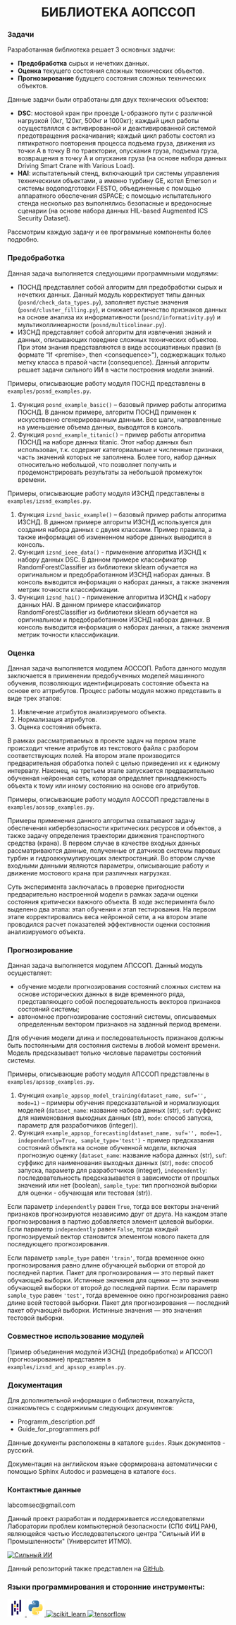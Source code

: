<h1 align="center">БИБЛИОТЕКА АОПССОП</h1>

<h3 align="left">Задачи</h3>
<p align="left">
Разработанная библиотека решает 3 основных задачи:

- **Предобработка** сырых и нечетких данных.
- **Оценка** текущего состояния сложных технических объектов.
- **Прогнозирование** будущего состояния сложных технических объектов.

Данные задачи были отработаны для двух технических объектов:
- **DSC**: мостовой кран при проезде L-образного пути с различной нагрузкой (0кг, 120кг, 500кг и 1000кг); каждый цикл работы осуществлялся с активированной и деактивированной системой предотвращения раскачивания; каждый цикл работы состоял из пятикратного повторения процесса подъема груза, движения из точки А в точку В по траектории, опускания груза, подъема груза, возвращения в точку А и опускания груза (на основе набора данных Driving Smart Crane with Various Load).
- **HAI**: испытательный стенд, включающий три системы управления техническими объектами, а именно турбину GE, котел Emerson и системы водоподготовки FESTO, объединенные с помощью аппаратного обеспечения dSPACE; с помощью испытательного стенда несколько раз выполнялись безопасные и вредоносные сценарии (на основе набора данных HIL-based Augmented ICS Security Dataset).

Рассмотрим каждую задачу и ее программные компоненты более подробно.
</p>

<h3 align="left">Предобработка</h3>
<p align="left">
Данная задача выполняется следующими программными модулями:

- ПОСНД представляет собой алгоритм для предобработки сырых и нечетких данных. Данный модуль корректирует типы данных (```posnd/check_data_types.py```), заполняет пустые значения (```posnd/cluster_filling.py```), и снижает количество признаков данных на основе анализа их информативности (```posnd/informativity.py```) и мультиколлинеарности  (```posnd/multicolinear.py```).
- ИЗСНД представляет собой алгоритм для извлечения знаний и данных, описывающих поведние сложных технических объектов. При этом знания представляются в виде ассоциативных правил (в формате “If \<premise\>, then \<consequence\>"), соджержащих только метку класса в правой части (consequence). Данный алгоритм решает задачи сильного ИИ в части построения модели знаний. 

Примеры, описывающие работу модуля ПОСНД представлены в ```examples/posnd_examples.py```.

1. Функция ```posnd_example_basic()``` – базовый пример работы алгоритма ПОСНД. В данном примере, алгоритм ПОСНД применен к искусственно сгенерированным данным. Все шаги, направленные на уменьшение объема данных, выводятся в консоль.
2. Функция ```posnd_example_titanic()``` – пример работы алгоритма ПОСНД на наборе данных titanic. Этот набор данных был использован, т.к. содержит категориальные и численные признаки, часть значений которых не заполнена. Более того, набор данных относительно небольшой, что позволяет получить и продемонстрировать результаты за небольшой промежуток времени. 

Примеры, описывающие работу модуля ИЗСНД представлены в ```examples/izsnd_examples.py```.

1. Функция ```izsnd_basic_example()``` – базовый пример работы алгоритма ИЗСНД. В данном примере алгоритм ИЗСНД используется для создания набора данных с двумя классами. Пример правила, а также информация об измененном наборе данных выводится в консоль.
2. Функция ```izsnd_ieee_data()``` - применение алгоритма ИЗСНД к набору данных DSC. В данном примере классификатор RandomForestClassifier из библиотеки sklearn обучается на оригинальном и предобработанном ИЗСНД наборах данных. В консоль выводится информация о наборах данных, а также значения метрик точности классификации.
3. Функция ```izsnd_hai()``` - применение алгоритма ИЗСНД к набору данных HAI. В данном примере классификатор RandomForestClassifier из библиотеки sklearn обучается на оригинальном и предобработанном ИЗСНД наборах данных. В консоль выводится информация о наборах данных, а также значения метрик точности классификации.
</p>

<h3 align="left">Оценка</h3>
<p align="left">
Данная задача выполняется модулем АОССОП. Работа данного модуля заключается в применении предобученных моделей машинного обучения, позволяющих идентифицировать состояние объекта на основе его аттрибутов. Процесс работы модуля можно представить в виде трех этапов:

1. Извлечение атрибутов анализируемого объекта.
2. Нормализация атрибутов.
3. Оценка состояния объекта.

В рамках рассматриваемых в проекте задач на первом этапе происходит чтение атрибутов из текстового файла с разбором соответствующих полей. На втором этапе производится предварительная обработка полей с целью приведения их к единому интервалу. Наконец, на третьем этапе запускается предварительно обученная нейронная сеть, которая определяет принадлежность объекта к тому или иному состоянию на основе его атрибутов.

Примеры, описывающие работу модуля АОССОП представлены в ```examples/aossop_examples.py```.

Примеры применения данного алгоритма охватывают задачу обеспечения кибербезопасности критических ресурсов и объектов, а также задачу определения траектории движения транспортного средства (крана). В первом случае в качестве входных данных рассматриваются данные, полученные от датчиков системы паровых турбин и гидроаккумулирующих электростанций. Во втором случае входными данными являются параметры, описывающие работу и движение мостового крана при различных нагрузках.

Суть эксперимента заключалась в проверке пригодности предварительно настроенной модели в рамках задачи оценки состояния критически важного объекта. В ходе эксперимента было выделено два этапа: этап обучения и этап тестирования. На первом этапе корректировались веса нейронной сети, а на втором этапе проводился расчет показателей эффективности оценки состояния анализируемого объекта.</p>

<h3 align="left">Прогнозирование</h3>
<p align="left">
Данная задача выполняется модулем АПССОП. Данный модуль осуществляет:

- обучение модели прогнозирования состояний сложных систем на основе исторических данных в виде временного ряда, представляющего собой последовательность векторов признаков состояний системы;
- автономное прогнозирование состояний системы, описываемых определенным вектором признаков на заданный период времени.

Для обучения модели длина и последовательность признаков должны быть постоянными для состояния системы в любой момент времени. Модель предсказывает только числовые параметры состояний системы.

Примеры, описывающие работу модуля АПССОП представлены в ```examples/apssop_examples.py```.

1. Функция ```example_appsop_model_training(dataset_name, suf='', mode=1)``` – примеры обучения предсказательной и нормализующих моделей (```dataset_name```: название набора данных (str), ```suf```: суффикс для наименования выходных данных (str), ```mode```: способ запуска, параметр для разработчиков (integer)).
2. Функция ```example_appsop_forecasting(dataset_name, suf='', mode=1, independently=True, sample_type='test')``` - пример предсказания состояний объекта на основе обученной модели, включая прогнозную оценку (```dataset_name```: название набора данных (str), ```suf```: суффикс для наименования выходных данных (str), ```mode```: способ запуска, параметр для разработчиков (integer), ```independently```: последовательность предсказывается в зависимости от прошлых значений или нет (boolean), ```sample_type```: тип прогнозной выборки для оценки - обучающая или тестовая (str)).

Если параметр ```independently``` равен ```True```, тогда все векторы значений признаков прогнозируются независимо друг от друга. На каждом этапе прогнозирования в партию добавляется элемент целевой выборки. Если параметр ```independently``` равен ```False```, тогда каждый прогнозируемый вектор становится элементом нового пакета для последующего прогнозирования.

Если параметр ```sample_type``` равен ```'train'```, тогда временное окно прогнозирования равно длине обучающей выборки от второй до последней партии. Пакет для прогнозирования — это первый пакет обучающей выборки. Истинные значения для оценки — это значения обучающей выборки от второй до последней партии. Если параметр ```sample_type``` равен ```'test'```, тогда временное окно прогнозирования равно длине всей тестовой выборки. Пакет для прогнозирования — последний пакет обучающей выборки. Истинные значения — это значения тестовой выборки.
</p>

<h3 align="left">Совместное использование модулей</h3>
<p align="left">

Пример объединения модулей ИЗСНД (предобработка) и АПССОП (прогнозирование) представлен в ```examples/izsnd_and_apssop_examples.py```.
</p>

<h3 align="left">Документация</h3>
<p align="left">
Для дополнительной информации о библиотеки, пожалуйста, ознакомьтесь с содержимым следующих документов:

- Programm_description.pdf
- Guide_for_programmers.pdf

Данные документы расположены в каталоге ```guides```. Язык документов - русский.

Документация на английском языке сформирована автоматически с помощью Sphinx Autodoc и размещена в каталоге ```docs```.
</p>

<h3 align="left">Контактные данные</h3>
<p align="left">labcomsec@gmail.com
</p>

<p align="left">
Данный проект разработан и поддерживается исследователями Лаборатории проблем компьютерной безопасности (СПб ФИЦ РАН), 
являющейся частью Исследовательского центра "Сильный ИИ в Промышленности" (Университет ИТМО).
</p>

<p align="left">
<a target="_blank" rel="noopener noreferrer" href="https://sai.itmo.ru/">
<img src="https://sai.itmo.ru/_next/image?url=%2F_next%2Fstatic%2Fmedia%2Fsai-logo.89271ca7.png&w=640&q=75" alt="Сильный ИИ" width="184" height="50"/></a></p>

<p align="left">
Данный репозиторий также представлен на
<a target="_blank" rel="noopener noreferrer" href="https://github.com/labcomsec/aopssop_lib/">
GitHub</a>.
</p>

<h3 align="left">Языки программирования и сторонние инструменты:</h3>
<p align="left">
<a href="https://pandas.pydata.org/" target="_blank" rel="noreferrer">
<img src="https://raw.githubusercontent.com/devicons/devicon/2ae2a900d2f041da66e950e4d48052658d850630/icons/pandas/pandas-original.svg" alt="pandas" width="40" height="40"/>
</a>
<a href="https://www.python.org" target="_blank" rel="noreferrer">
<img src="https://raw.githubusercontent.com/devicons/devicon/master/icons/python/python-original.svg" alt="python" width="40" height="40"/>
</a>
<a href="https://scikit-learn.org/" target="_blank" rel="noreferrer">
<img src="https://upload.wikimedia.org/wikipedia/commons/0/05/Scikit_learn_logo_small.svg" alt="scikit_learn" width="40" height="40"/>
</a>
<a href="https://www.tensorflow.org" target="_blank" rel="noreferrer">
<img src="https://www.vectorlogo.zone/logos/tensorflow/tensorflow-icon.svg" alt="tensorflow" width="40" height="40"/>
</a>
</p>
